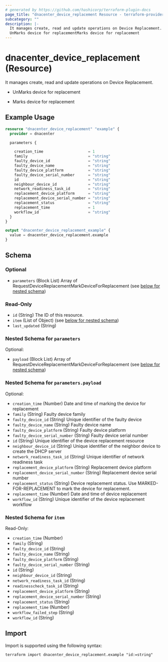 ```yaml
---
# generated by https://github.com/hashicorp/terraform-plugin-docs
page_title: "dnacenter_device_replacement Resource - terraform-provider-dnacenter"
subcategory: ""
description: |-
  It manages create, read and update operations on Device Replacement.
  UnMarks device for replacementMarks device for replacement
---
```


# dnacenter_device_replacement (Resource)

It manages create, read and update operations on Device Replacement.

- UnMarks device for replacement

- Marks device for replacement

## Example Usage

```terraform
resource "dnacenter_device_replacement" "example" {
  provider = dnacenter

  parameters {

    creation_time                    = 1
    family                           = "string"
    faulty_device_id                 = "string"
    faulty_device_name               = "string"
    faulty_device_platform           = "string"
    faulty_device_serial_number      = "string"
    id                               = "string"
    neighbour_device_id              = "string"
    network_readiness_task_id        = "string"
    replacement_device_platform      = "string"
    replacement_device_serial_number = "string"
    replacement_status               = "string"
    replacement_time                 = 1
    workflow_id                      = "string"
  }
}

output "dnacenter_device_replacement_example" {
  value = dnacenter_device_replacement.example
}
```

<!-- schema generated by tfplugindocs -->
## Schema

### Optional

- `parameters` (Block List) Array of RequestDeviceReplacementMarkDeviceForReplacement (see [below for nested schema](#nestedblock--parameters))

### Read-Only

- `id` (String) The ID of this resource.
- `item` (List of Object) (see [below for nested schema](#nestedatt--item))
- `last_updated` (String)

<a id="nestedblock--parameters"></a>
### Nested Schema for `parameters`

Optional:

- `payload` (Block List) Array of RequestDeviceReplacementMarkDeviceForReplacement (see [below for nested schema](#nestedblock--parameters--payload))

<a id="nestedblock--parameters--payload"></a>
### Nested Schema for `parameters.payload`

Optional:

- `creation_time` (Number) Date and time of marking the device for replacement
- `family` (String) Faulty device family
- `faulty_device_id` (String) Unique identifier of the faulty device
- `faulty_device_name` (String) Faulty device name
- `faulty_device_platform` (String) Faulty device platform
- `faulty_device_serial_number` (String) Faulty device serial number
- `id` (String) Unique identifier of the device replacement resource
- `neighbour_device_id` (String) Unique identifier of the neighbor device to create the DHCP server
- `network_readiness_task_id` (String) Unique identifier of network readiness task
- `replacement_device_platform` (String) Replacement device platform
- `replacement_device_serial_number` (String) Replacement device serial number
- `replacement_status` (String) Device replacement status. Use MARKED-FOR-REPLACEMENT to mark the device for replacement.
- `replacement_time` (Number) Date and time of device replacement
- `workflow_id` (String) Unique identifier of the device replacement workflow



<a id="nestedatt--item"></a>
### Nested Schema for `item`

Read-Only:

- `creation_time` (Number)
- `family` (String)
- `faulty_device_id` (String)
- `faulty_device_name` (String)
- `faulty_device_platform` (String)
- `faulty_device_serial_number` (String)
- `id` (String)
- `neighbour_device_id` (String)
- `network_readiness_task_id` (String)
- `readinesscheck_task_id` (String)
- `replacement_device_platform` (String)
- `replacement_device_serial_number` (String)
- `replacement_status` (String)
- `replacement_time` (Number)
- `workflow_failed_step` (String)
- `workflow_id` (String)

## Import

Import is supported using the following syntax:

```shell
terraform import dnacenter_device_replacement.example "id:=string"
```
